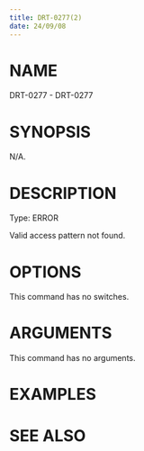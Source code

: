 ```yaml
---
title: DRT-0277(2)
date: 24/09/08
---
```


# NAME

DRT-0277 - DRT-0277

# SYNOPSIS

N/A.

# DESCRIPTION

Type: ERROR

Valid access pattern not found.

# OPTIONS

This command has no switches.

# ARGUMENTS

This command has no arguments.

# EXAMPLES

# SEE ALSO
